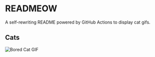 # READMEOW

A self-rewriting README powered by GitHub Actions to display cat gifs.

## Cats

![Bored Cat GIF](https://media1.giphy.com/media/v1.Y2lkPTlhY2QwMmRhc2thOWNuNTNhbWhxc3JobHk1Y294YzdreW92YjVyZTBmbDllcHFsYiZlcD12MV9naWZzX3NlYXJjaCZjdD1n/mlvseq9yvZhba/200.gif)
